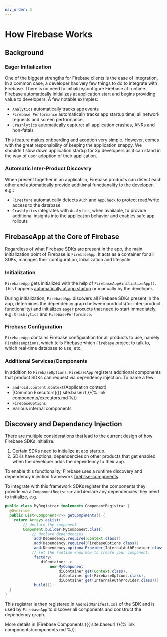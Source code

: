 ```yaml
---
nav_order: 3
---
```


# How Firebase Works

## Background

### Eager Initialization

One of the biggest strengths for Firebase clients is the ease of integration. In a common case, a
developer has very few things to do to integrate with Firebase. There is no need to
initialize/configure Firebase at runtime. Firebase automatically initializes at application start
and begins providing value to developers. A few notable examples:

- `Analytics` automatically tracks app events
- `Firebase Performance` automatically tracks app startup time, all network requests and screen
  performance
- `Crashlytics` automatically captures all application crashes, ANRs and non-fatals

This feature makes onboarding and adoption very simple. However, comes with the great responsibility
of keeping the application snappy. We shouldn't slow down application startup for 3p developers as
it can stand in the way of user adoption of their application.

### Automatic Inter-Product Discovery

When present together in an application, Firebase products can detect each other and automatically
provide additional functionality to the developer, e.g.:

- `Firestore` automatically detects `Auth` and `AppCheck` to protect read/write access to the
  database
- `Crashlytics` integrates with `Analytics`, when available, to provide additional insights into the
  application behavior and enables safe app rollouts

## FirebaseApp at the Core of Firebase

Regardless of what Firebase SDKs are present in the app, the main initialization point of Firebase
is `FirebaseApp`. It acts as a container for all SDKs, manages their configuration, initialization
and lifecycle.

### Initialization

`FirebaseApp` gets initialized with the help of `FirebaseApp#initializeApp()`. This happens
[automatically at app startup](https://firebase.blog/posts/2016/12/how-does-firebase-initialize-on-android)
or manually by the developer.

During initialization, `FirebaseApp` discovers all Firebase SDKs present in the app, determines the
dependency graph between products(for inter-product functionality) and initializes `eager` products
that need to start immediately, e.g. `Crashlytics` and `FirebasePerformance`.

### Firebase Configuration

`FirebaseApp` contains Firebase configuration for all products to use, namely `FirebaseOptions`,
which tells Firebase which `Firebase` project to talk to, which real-time database to use, etc.

### Additional Services/Components

In addition to `FirebaseOptions`, `FirebaseApp` registers additional components that product SDKs
can request via dependency injection. To name a few:

- `android.content.Context`(Application context)
- [Common Executors]({{ site.baseurl }}{% link components/executors.md %})
- `FirebaseOptions`
- Various internal components

## Discovery and Dependency Injection

There are multiple considerations that lead to the current design of how Firebase SDKs initialize.

1. Certain SDKs need to initialize at app startup.
2. SDKs have optional dependencies on other products that get enabled when the developer adds the
   dependency to their app.

To enable this functionality, Firebase uses a runtime discovery and dependency injection framework
[firebase-components](https://github.com/firebase/firebase-android-sdk/tree/main/firebase-components).

To integrate with this framework SDKs register the components they provide via a
`ComponentRegistrar` and declare any dependencies they need to initialize, e.g.

```java
public class MyRegistrar implements ComponentRegistrar {
  @Override
  public List<Component<?>> getComponents() {
    return Arrays.asList(
        // declare the component
        Component.builder(MyComponent.class)
            // declare dependencies
            .add(Dependency.required(Context.class))
            .add(Dependency.required(FirebaseOptions.class))
            .add(Dependency.optionalProvider(InternalAuthProvider.class))
            // let the runtime know how to create your component.
            .factory(
                diContainer ->
                    new MyComponent(
                        diContainer.get(Context.class),
                        diContainer.get(FirebaseOptions.class),
                        diContainer.get(InternalAuthProvider.class)))
            .build());
  }
}
```

This registrar is then registered in `AndroidManifest.xml` of the SDK and is used by `FirebaseApp`
to discover all components and construct the dependency graph.

More details in [Firebase Components]({{ site.baseurl }}{% link components/components.md %}).
